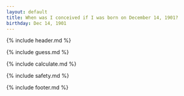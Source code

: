 ```yaml
---
layout: default
title: When was I conceived if I was born on December 14, 1901?
birthday: Dec 14, 1901
---
```


{% include header.md %}

{% include guess.md %}

{% include calculate.md %}

{% include safety.md %}

{% include footer.md %}



